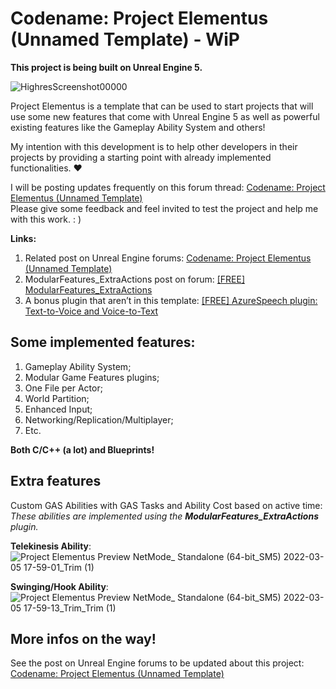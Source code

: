 # Codename: Project Elementus (Unnamed Template) - WiP

**This project is being built on Unreal Engine 5.**

![HighresScreenshot00000](https://user-images.githubusercontent.com/77353979/161658303-65df6997-59bd-4354-9b15-96c5f68981ff.png)

Project Elementus is a template that can be used to start projects that will use some new features that come with Unreal Engine 5 as well as powerful existing features like the Gameplay Ability System and others!

My intention with this development is to help other developers in their projects by providing a starting point with already implemented functionalities. ❤️

I will be posting updates frequently on this forum thread: [Codename: Project Elementus (Unnamed Template)](https://forums.unrealengine.com/t/codename-project-elementus-unnamed-template/273595)  
Please give some feedback and feel invited to test the project and help me with this work. : )

**Links:**
1. Related post on Unreal Engine forums: [Codename: Project Elementus (Unnamed Template)](https://forums.unrealengine.com/t/codename-project-elementus-unnamed-template/273595)
2. ModularFeatures_ExtraActions post on forum: [[FREE] ModularFeatures_ExtraActions](https://forums.unrealengine.com/t/free-modularfeatures-extraactions/495400)
3. A bonus plugin that aren’t in this template: [[FREE] AzureSpeech plugin: Text-to-Voice and Voice-to-Text](https://forums.unrealengine.com/t/free-azurespeech-plugin-text-to-voice-and-voice-to-text/495394)

## Some implemented features:

1. Gameplay Ability System;  
2. Modular Game Features plugins;  
3. One File per Actor;  
4. World Partition;  
5. Enhanced Input;  
6. Networking/Replication/Multiplayer;  
7. Etc.  

**Both C/C++ (a lot) and Blueprints!**

## Extra features
Custom GAS Abilities with GAS Tasks and Ability Cost based on active time:  
*These abilities are implemented using the **ModularFeatures_ExtraActions** plugin.*  

**Telekinesis Ability**:  
![Project Elementus Preview  NetMode_ Standalone   (64-bit_SM5) 2022-03-05 17-59-01_Trim (1)](https://user-images.githubusercontent.com/77353979/156900594-5fb191b1-757f-4f02-ad3f-45baf6aba92b.gif)


**Swinging/Hook Ability**:  
![Project Elementus Preview  NetMode_ Standalone   (64-bit_SM5) 2022-03-05 17-59-13_Trim_Trim (1)](https://user-images.githubusercontent.com/77353979/156900598-d8f199fc-7f9e-422b-98bf-c9ea1ed930f8.gif)



## More infos on the way!

See the post on Unreal Engine forums to be updated about this project: [Codename: Project Elementus (Unnamed Template)](https://forums.unrealengine.com/t/codename-project-elementus-unnamed-template/273595)
